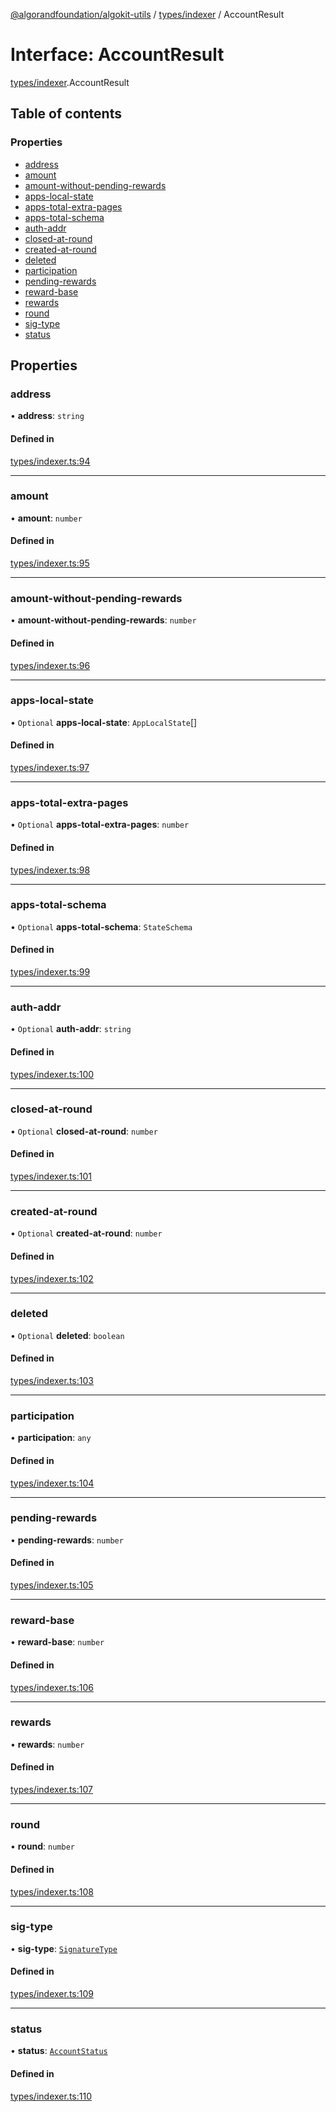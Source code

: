[@algorandfoundation/algokit-utils](../README.md) / [types/indexer](../modules/types_indexer.md) / AccountResult

# Interface: AccountResult

[types/indexer](../modules/types_indexer.md).AccountResult

## Table of contents

### Properties

- [address](types_indexer.AccountResult.md#address)
- [amount](types_indexer.AccountResult.md#amount)
- [amount-without-pending-rewards](types_indexer.AccountResult.md#amount-without-pending-rewards)
- [apps-local-state](types_indexer.AccountResult.md#apps-local-state)
- [apps-total-extra-pages](types_indexer.AccountResult.md#apps-total-extra-pages)
- [apps-total-schema](types_indexer.AccountResult.md#apps-total-schema)
- [auth-addr](types_indexer.AccountResult.md#auth-addr)
- [closed-at-round](types_indexer.AccountResult.md#closed-at-round)
- [created-at-round](types_indexer.AccountResult.md#created-at-round)
- [deleted](types_indexer.AccountResult.md#deleted)
- [participation](types_indexer.AccountResult.md#participation)
- [pending-rewards](types_indexer.AccountResult.md#pending-rewards)
- [reward-base](types_indexer.AccountResult.md#reward-base)
- [rewards](types_indexer.AccountResult.md#rewards)
- [round](types_indexer.AccountResult.md#round)
- [sig-type](types_indexer.AccountResult.md#sig-type)
- [status](types_indexer.AccountResult.md#status)

## Properties

### address

• **address**: `string`

#### Defined in

[types/indexer.ts:94](https://github.com/algorandfoundation/algokit-utils-ts/blob/88a7c0f/src/types/indexer.ts#L94)

___

### amount

• **amount**: `number`

#### Defined in

[types/indexer.ts:95](https://github.com/algorandfoundation/algokit-utils-ts/blob/88a7c0f/src/types/indexer.ts#L95)

___

### amount-without-pending-rewards

• **amount-without-pending-rewards**: `number`

#### Defined in

[types/indexer.ts:96](https://github.com/algorandfoundation/algokit-utils-ts/blob/88a7c0f/src/types/indexer.ts#L96)

___

### apps-local-state

• `Optional` **apps-local-state**: `AppLocalState`[]

#### Defined in

[types/indexer.ts:97](https://github.com/algorandfoundation/algokit-utils-ts/blob/88a7c0f/src/types/indexer.ts#L97)

___

### apps-total-extra-pages

• `Optional` **apps-total-extra-pages**: `number`

#### Defined in

[types/indexer.ts:98](https://github.com/algorandfoundation/algokit-utils-ts/blob/88a7c0f/src/types/indexer.ts#L98)

___

### apps-total-schema

• `Optional` **apps-total-schema**: `StateSchema`

#### Defined in

[types/indexer.ts:99](https://github.com/algorandfoundation/algokit-utils-ts/blob/88a7c0f/src/types/indexer.ts#L99)

___

### auth-addr

• `Optional` **auth-addr**: `string`

#### Defined in

[types/indexer.ts:100](https://github.com/algorandfoundation/algokit-utils-ts/blob/88a7c0f/src/types/indexer.ts#L100)

___

### closed-at-round

• `Optional` **closed-at-round**: `number`

#### Defined in

[types/indexer.ts:101](https://github.com/algorandfoundation/algokit-utils-ts/blob/88a7c0f/src/types/indexer.ts#L101)

___

### created-at-round

• `Optional` **created-at-round**: `number`

#### Defined in

[types/indexer.ts:102](https://github.com/algorandfoundation/algokit-utils-ts/blob/88a7c0f/src/types/indexer.ts#L102)

___

### deleted

• `Optional` **deleted**: `boolean`

#### Defined in

[types/indexer.ts:103](https://github.com/algorandfoundation/algokit-utils-ts/blob/88a7c0f/src/types/indexer.ts#L103)

___

### participation

• **participation**: `any`

#### Defined in

[types/indexer.ts:104](https://github.com/algorandfoundation/algokit-utils-ts/blob/88a7c0f/src/types/indexer.ts#L104)

___

### pending-rewards

• **pending-rewards**: `number`

#### Defined in

[types/indexer.ts:105](https://github.com/algorandfoundation/algokit-utils-ts/blob/88a7c0f/src/types/indexer.ts#L105)

___

### reward-base

• **reward-base**: `number`

#### Defined in

[types/indexer.ts:106](https://github.com/algorandfoundation/algokit-utils-ts/blob/88a7c0f/src/types/indexer.ts#L106)

___

### rewards

• **rewards**: `number`

#### Defined in

[types/indexer.ts:107](https://github.com/algorandfoundation/algokit-utils-ts/blob/88a7c0f/src/types/indexer.ts#L107)

___

### round

• **round**: `number`

#### Defined in

[types/indexer.ts:108](https://github.com/algorandfoundation/algokit-utils-ts/blob/88a7c0f/src/types/indexer.ts#L108)

___

### sig-type

• **sig-type**: [`SignatureType`](../enums/types_indexer.SignatureType.md)

#### Defined in

[types/indexer.ts:109](https://github.com/algorandfoundation/algokit-utils-ts/blob/88a7c0f/src/types/indexer.ts#L109)

___

### status

• **status**: [`AccountStatus`](../enums/types_indexer.AccountStatus.md)

#### Defined in

[types/indexer.ts:110](https://github.com/algorandfoundation/algokit-utils-ts/blob/88a7c0f/src/types/indexer.ts#L110)
